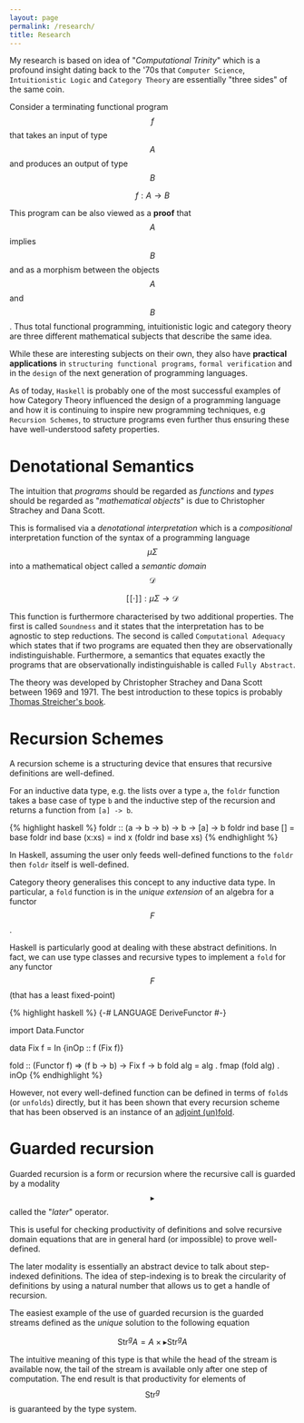 ```yaml
---
layout: page
permalink: /research/
title: Research
---
```


My research is based on idea of "*Computational Trinity*" which is a profound insight dating back to the '70s that `Computer Science`, `Intuitionistic Logic` and `Category Theory`  are essentially "three sides" of the same coin.

Consider a terminating functional program $$f$$ that takes an input of type $$A$$ and produces an output of type $$B$$

$$f : A \to B$$ 

This program can be also viewed as a **proof** that $$A$$ implies $$B$$ and as a morphism between the objects $$A$$ and $$B$$. Thus total functional programming, intuitionistic logic and category theory 
are three different mathematical subjects that describe the same idea. 

While these are interesting subjects on their own, they also have **practical applications** in `structuring functional programs`, `formal verification` and in the `design` of the next generation of programming languages.

As of today, `Haskell` is probably one of the most successful examples of how Category Theory influenced the design of a programming language and how it is continuing to inspire new programming techniques, e.g `Recursion Schemes`, to structure programs even further thus ensuring these have well-understood safety properties.

# Denotational Semantics
The intuition that *programs* should be regarded as *functions* and *types* should be regarded as "*mathematical objects*" is due to Christopher Strachey and Dana Scott. 

This is formalised via a *denotational interpretation* which is a *compositional* interpretation function of the syntax of a programming language $$\mu \Sigma$$ into a mathematical object called a *semantic domain* $$\mathcal{D}$$ 

$$[\![\cdot ]\!] : \mu \Sigma \to \mathcal{D}$$

This function is furthermore characterised by two additional properties. The first is called `Soundness` and it states that the interpretation has to be agnostic to step reductions. The second is called `Computational Adequacy`  which states that if two programs are equated then they are observationally indistinguishable. Furthermore, a semantics that equates exactly the programs that are observationally indistinguishable is called `Fully Abstract`. 

The theory was developed by Christopher Strachey and Dana Scott between 1969 and 1971. The best introduction to these topics is probably [Thomas Streicher's book](https://www.amazon.co.uk/Domain-Theoretic-Foundations-Functional-Programming-Streicher/dp/9812701427).


# Recursion Schemes 
A recursion scheme is a structuring device that ensures that recursive definitions are well-defined. 

For an inductive data type, e.g. the lists over a type `a`, the `foldr` function takes a base case of type `b` 
and the inductive step of the recursion and returns a function from `[a] -> b`. 

{% highlight haskell %}
foldr :: (a -> b -> b) -> b -> [a] -> b
foldr ind base []     = base
foldr ind base (x:xs) = ind x (foldr ind base xs) 
{% endhighlight %}

In Haskell, assuming the user only feeds well-defined functions to the `foldr` then `foldr` itself is well-defined.

Category theory generalises this concept to any inductive data type.
In particular, a `fold` function is in the *unique extension* of an algebra for a functor $$F$$ .

Haskell is particularly good at dealing with these abstract definitions. In fact, we can use type classes and recursive types to implement a `fold` for any functor $$F$$ (that has a least fixed-point)

{% highlight haskell %}
{-# LANGUAGE DeriveFunctor #-}

import Data.Functor

data Fix f = In {inOp :: f (Fix f)}

fold :: (Functor f) => (f b -> b) -> Fix f -> b
fold alg = alg . fmap (fold alg) . inOp
{% endhighlight %}

However, not every well-defined function can be defined in terms 
of `fold`s (or `unfolds`) directly, but it has been shown that every recursion 
scheme that has been observed is an instance of an [adjoint (un)fold](https://research-information.bris.ac.uk/ws/portalfiles/portal/65842535/Nicolas_Wu_Unifying_Structured_Recursion_Schemes.pdf). 

# Guarded recursion 
Guarded recursion is a form or recursion where the recursive call is guarded by a 
modality $$\blacktriangleright$$ called the "*later*" operator. 

This is useful for checking productivity of definitions and solve recursive domain 
equations that are in general hard (or impossible) to prove well-defined. 

The later modality is essentially an abstract device to talk about step-indexed definitions. The idea of step-indexing is to break the circularity of definitions by using a natural number that allows us to get a handle of recursion. 

The easiest example of the use of guarded recursion is the guarded streams defined as the *unique* solution to the following equation

$$ \text{Str}^{g} A = A \times \blacktriangleright \text{Str}^{g} A$$

The intuitive meaning of this type is that while the head of the stream is available now, 
the tail of the stream is available only after one step of computation. 
The end result is that productivity for elements of $$\text{Str}^{g}$$ is guaranteed by the type system. 
